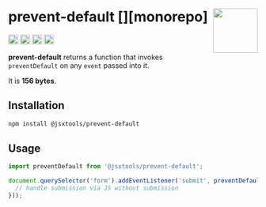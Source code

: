 # prevent-default [<img src="https://avatars.githubusercontent.com/u/52989093" alt="" width="90" height="90" align="right">][monorepo]

[<img alt="npm version" src="https://img.shields.io/npm/v/@jsxtools/prevent-default.svg" height="20">](https://www.npmjs.com/package/@jsxtools/prevent-default)
[<img alt="build status" src="https://img.shields.io/travis/jsxtools/monorepo/master.svg" height="20">](https://travis-ci.org/jsxtools/monorepo/prevent-default)
[<img alt="issue tracker" src="https://img.shields.io/github/issues/jsxtools/monorepo/prevent-default.svg" height="20">](https://github.com/jsxtools/monorepo/issues?q=is:issue+is:open+label:prevent-default)
[<img alt="pull requests" src="https://img.shields.io/github/issues-pr/jsxtools/monorepo/prevent-default.svg" height="20">](https://github.com/jsxtools/monorepo/pulls?q=is:pr+is:open+label:prevent-default)

**prevent-default** returns a function that invokes `preventDefault` on any `event` passed into it.

It is <strong size>156 bytes</strong>.

## Installation

```sh
npm install @jsxtools/prevent-default
```

## Usage

```js
import preventDefault from '@jsxtools/prevent-default';

document.querySelector('form').addEventListener('submit', preventDefault(() => {
  // handle submission via JS without submission
}));
```
